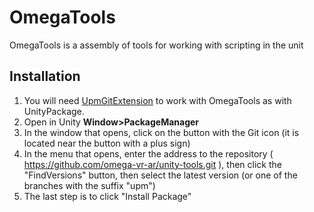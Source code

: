 # OmegaTools

OmegaTools is a assembly of tools for working with scripting in the unit

## Installation

1. You will need [UpmGitExtension](https://github.com/mob-sakai/UpmGitExtension) to work with OmegaTools as with UnityPackage.
2. Open in Unity **Window>PackageManager** 
3. In the window that opens, click on the button with the Git icon (it is located near the button with a plus sign)
4. In the menu that opens, enter the address to the repository ( https://github.com/omega-vr-ar/unity-tools.git ), then click the "FindVersions" button, then select the latest version (or one of the branches with the suffix "upm")
5. The last step is to click "Install Package"